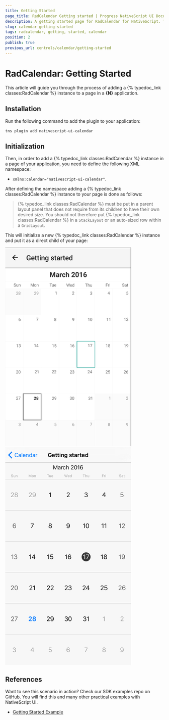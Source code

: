 ```yaml
---
title: Getting Started
page_title: RadCalendar Getting started | Progress NativeScript UI Documentation
description: A getting started page for RadCalendar for NativeScript. This article explains what are the steps to create a RadCalendar instance from scratch.
slug: calendar-getting-started
tags: radcalendar, getting, started, calendar
position: 2
publish: true
previous_url: controls/calendar/getting-started
---
```


# RadCalendar: Getting Started
This article will guide you through the process of adding a {% typedoc_link classes:RadCalendar %} instance to a page in a **{N}** application.

## Installation
Run the following command to add the plugin to your application:

```
tns plugin add nativescript-ui-calendar
```

## Initialization
Then, in order to add a {% typedoc_link classes:RadCalendar %} instance in a page of your application, you need to define the following XML namespace:

- `xmlns:calendar="nativescript-ui-calendar"`.

After defining the namespace adding a {% typedoc_link classes:RadCalendar %} instance to your page is done as follows:

<snippet id='calendar-getting-started-xml'/>

> {% typedoc_link classes:RadCalendar %} must be put in a parent layout panel that does not require from its children to have their own desired size. You should not therefore put {% typedoc_link classes:RadCalendar %} in a `StackLayout` or an auto-sized row within a `GridLayout`.

This will initialize a new {% typedoc_link classes:RadCalendar %} instance and put it as a direct child of your page:

![TelerikUI RadCalendar: Getting Started](../../img/ns_ui/calendar-getting-started_android.png "Android")   ![TelerikUI RadCalendar: Getting Started](../../img/ns_ui/calendar-getting-started_ios.png "iOS")

## References
Want to see this scenario in action?
Check our SDK examples repo on GitHub. You will find this and many other practical examples with NativeScript UI.

* [Getting Started Example](https://github.com/telerik/nativescript-ui-samples/tree/master/calendar/app/calendar/getting-started)
